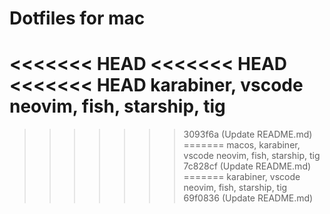 # Dotfiles for mac
<<<<<<< HEAD
<<<<<<< HEAD
<<<<<<< HEAD
karabiner, vscode neovim, fish, starship, tig
=======
>>>>>>> 3093f6a (Update README.md)
=======
macos, karabiner, vscode neovim, fish, starship, tig
>>>>>>> 7c828cf (Update README.md)
=======
karabiner, vscode neovim, fish, starship, tig
>>>>>>> 69f0836 (Update README.md)
